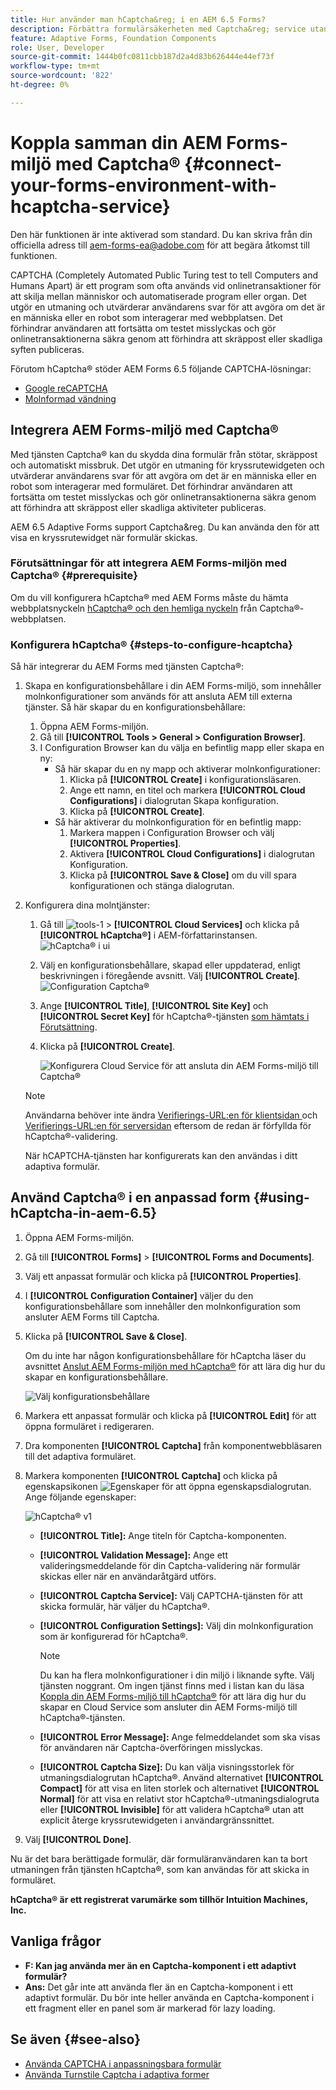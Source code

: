 ```yaml
---
title: Hur använder man hCaptcha&reg; i en AEM 6.5 Forms?
description: Förbättra formulärsäkerheten med Captcha&reg; service utan problem. Stegvisa anvisningar inifrån!
feature: Adaptive Forms, Foundation Components
role: User, Developer
source-git-commit: 1444b0fc0811cbb187d2a4d83b626444e44ef73f
workflow-type: tm+mt
source-wordcount: '822'
ht-degree: 0%

---
```


# Koppla samman din AEM Forms-miljö med Captcha® {#connect-your-forms-environment-with-hcaptcha-service}


<span class="preview">Den här funktionen är inte aktiverad som standard. Du kan skriva från din officiella adress till aem-forms-ea@adobe.com för att begära åtkomst till funktionen.</span>

CAPTCHA (Completely Automated Public Turing test to tell Computers and Humans Apart) är ett program som ofta används vid onlinetransaktioner för att skilja mellan människor och automatiserade program eller organ. Det utgör en utmaning och utvärderar användarens svar för att avgöra om det är en människa eller en robot som interagerar med webbplatsen. Det förhindrar användaren att fortsätta om testet misslyckas och gör onlinetransaktionerna säkra genom att förhindra att skräppost eller skadliga syften publiceras.

Förutom hCaptcha® stöder AEM Forms 6.5 följande CAPTCHA-lösningar:

* [Google reCAPTCHA](/help/forms/using/captcha-adaptive-forms.md)
* [Molnformad vändning](/help/forms/using/integrate-adaptive-forms-turnstile.md)

## Integrera AEM Forms-miljö med Captcha®

Med tjänsten Captcha® kan du skydda dina formulär från stötar, skräppost och automatiskt missbruk. Det utgör en utmaning för kryssrutewidgeten och utvärderar användarens svar för att avgöra om det är en människa eller en robot som interagerar med formuläret. Det förhindrar användaren att fortsätta om testet misslyckas och gör onlinetransaktionerna säkra genom att förhindra att skräppost eller skadliga aktiviteter publiceras.

AEM 6.5 Adaptive Forms support Captcha&amp;reg. Du kan använda den för att visa en kryssrutewidget när formulär skickas.

<!-- ![hCaptcha&reg;](assets/hCaptcha&reg;-challenge.png)-->


### Förutsättningar för att integrera AEM Forms-miljön med Captcha® {#prerequisite}

Om du vill konfigurera hCaptcha® med AEM Forms måste du hämta webbplatsnyckeln [hCaptcha® och den hemliga nyckeln](https://docs.hcaptcha.com/switch/#get-your-hcaptcha-sitekey-and-secret-key) från Captcha®-webbplatsen.

### Konfigurera hCaptcha® {#steps-to-configure-hcaptcha}

Så här integrerar du AEM Forms med tjänsten Captcha®:

1. Skapa en konfigurationsbehållare i din AEM Forms-miljö, som innehåller molnkonfigurationer som används för att ansluta AEM till externa tjänster. Så här skapar du en konfigurationsbehållare:
   1. Öppna AEM Forms-miljön.
   1. Gå till **[!UICONTROL Tools > General > Configuration Browser]**.
   1. I Configuration Browser kan du välja en befintlig mapp eller skapa en ny:
      * Så här skapar du en ny mapp och aktiverar molnkonfigurationer:
         1. Klicka på **[!UICONTROL Create]** i konfigurationsläsaren.
         1. Ange ett namn, en titel och markera **[!UICONTROL Cloud Configurations]** i dialogrutan Skapa konfiguration.
         1. Klicka på **[!UICONTROL Create]**.
      * Så här aktiverar du molnkonfiguration för en befintlig mapp:
         1. Markera mappen i Configuration Browser och välj **[!UICONTROL Properties]**.
         1. Aktivera **[!UICONTROL Cloud Configurations]** i dialogrutan Konfiguration.
         1. Klicka på **[!UICONTROL Save & Close]** om du vill spara konfigurationen och stänga dialogrutan.

1. Konfigurera dina molntjänster:
   1. Gå till ![tools-1](assets/tools-1.png) > **[!UICONTROL Cloud Services]** och klicka på **[!UICONTROL hCaptcha®]** i AEM-författarinstansen.
      ![hCaptcha® i ui](assets/hcaptcha-in-ui.png)
   1. Välj en konfigurationsbehållare, skapad eller uppdaterad, enligt beskrivningen i föregående avsnitt. Välj **[!UICONTROL Create]**.
      ![Configuration Captcha®](assets/config-hcaptcha.png)
   1. Ange **[!UICONTROL Title]**, <!--**[!UICONTROL Name]**--> **[!UICONTROL Site Key]** och **[!UICONTROL Secret Key]** för hCaptcha®-tjänsten [ som hämtats i Förutsättning](#prerequisite).
   1. Klicka på **[!UICONTROL Create]**.

      ![Konfigurera Cloud Service för att ansluta din AEM Forms-miljö till Captcha®](assets/create-hcaptcha-config.png)

   >[!NOTE]
   > Användarna behöver inte ändra [Verifierings-URL:en för klientsidan ](https://docs.hcaptcha.com/#add-the-hcaptcha-widget-to-your-webpage) och [Verifierings-URL:en för serversidan](https://docs.hcaptcha.com/#verify-the-user-response-server-side) eftersom de redan är förfyllda för hCaptcha®-validering.

   När hCAPTCHA-tjänsten har konfigurerats kan den användas i ditt adaptiva formulär.

## Använd Captcha® i en anpassad form {#using-hCaptcha-in-aem-6.5}

1. Öppna AEM Forms-miljön.
1. Gå till **[!UICONTROL Forms]** > **[!UICONTROL Forms and Documents]**.
1. Välj ett anpassat formulär och klicka på **[!UICONTROL Properties]**.
1. I **[!UICONTROL Configuration Container]** väljer du den konfigurationsbehållare som innehåller den molnkonfiguration som ansluter AEM Forms till Captcha.
1. Klicka på **[!UICONTROL Save & Close]**.

   Om du inte har någon konfigurationsbehållare för hCaptcha läser du avsnittet [Anslut AEM Forms-miljön med hCaptcha®](#configure-hcaptcha-steps-to-configure-hcaptcha) för att lära dig hur du skapar en konfigurationsbehållare.

   ![Välj konfigurationsbehållare](/help/forms/using/assets/captcha-properties.png)

1. Markera ett anpassat formulär och klicka på **[!UICONTROL Edit]** för att öppna formuläret i redigeraren.
1. Dra komponenten **[!UICONTROL Captcha]** från komponentwebbläsaren till det adaptiva formuläret.
1. Markera komponenten **[!UICONTROL Captcha]** och klicka på egenskapsikonen ![Egenskaper](assets/configure-icon.svg) för att öppna egenskapsdialogrutan. Ange följande egenskaper:

   ![hCaptcha® v1](assets/config-hcaptcha-v1-img.png)

   * **[!UICONTROL Title]:** Ange titeln för Captcha-komponenten.
   * **[!UICONTROL Validation Message]:** Ange ett valideringsmeddelande för din Captcha-validering när formulär skickas eller när en användaråtgärd utförs.
   * **[!UICONTROL Captcha Service]:** Välj CAPTCHA-tjänsten för att skicka formulär, här väljer du hCaptcha®.
   * **[!UICONTROL Configuration Settings]:** Välj din molnkonfiguration som är konfigurerad för hCaptcha®.
     >[!NOTE]
     >Du kan ha flera molnkonfigurationer i din miljö i liknande syfte. Välj tjänsten noggrant. Om ingen tjänst finns med i listan kan du läsa [Koppla din AEM Forms-miljö till hCaptcha®](#connect-your-forms-environment-with-hcaptcha-service) för att lära dig hur du skapar en Cloud Service som ansluter din AEM Forms-miljö till hCaptcha®-tjänsten.

   * **[!UICONTROL Error Message]:** Ange felmeddelandet som ska visas för användaren när Captcha-överföringen misslyckas.
   * **[!UICONTROL Captcha Size]:** Du kan välja visningsstorlek för utmaningsdialogrutan hCaptcha®. Använd alternativet **[!UICONTROL Compact]** för att visa en liten storlek och alternativet **[!UICONTROL Normal]** för att visa en relativt stor hCaptcha®-utmaningsdialogruta eller **[!UICONTROL Invisible]** för att validera hCaptcha® utan att explicit återge kryssrutewidgeten i användargränssnittet.

1. Välj **[!UICONTROL Done]**.


Nu är det bara berättigade formulär, där formuläranvändaren kan ta bort utmaningen från tjänsten hCaptcha®, som kan användas för att skicka in formuläret.

**hCaptcha® är ett registrerat varumärke som tillhör Intuition Machines, Inc.**


## Vanliga frågor

* **F: Kan jag använda mer än en Captcha-komponent i ett adaptivt formulär?**
* **Ans:** Det går inte att använda fler än en Captcha-komponent i ett adaptivt formulär. Du bör inte heller använda en Captcha-komponent i ett fragment eller en panel som är markerad för lazy loading.

## Se även {#see-also}

* [Använda CAPTCHA i anpassningsbara formulär](/help/forms/using/captcha-adaptive-forms.md)
* [Använda Turnstile Captcha i adaptiva former](/help/forms/using/integrate-adaptive-forms-turnstile.md)
